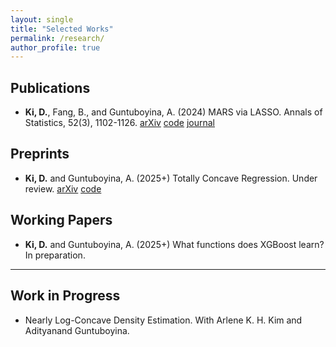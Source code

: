 ```yaml
---
layout: single
title: "Selected Works"
permalink: /research/
author_profile: true
---
```


## Publications

- **Ki, D.**, Fang, B., and Guntuboyina, A. (2024) MARS via LASSO. Annals of Statistics, 52(3), 1102-1126. [arXiv](https://arxiv.org/abs/2111.11694) [code](https://github.com/DohyeongKi/mars-lasso-paper) [journal](https://projecteuclid.org/journals/annals-of-statistics/volume-52/issue-3/MARS-via-LASSO/10.1214/24-AOS2384.full)

## Preprints

- **Ki, D.** and Guntuboyina, A. (2025+) Totally Concave Regression. Under review. [arXiv](https://arxiv.org/abs/2501.04360) [code](https://github.com/DohyeongKi/tc-reg-paper)

## Working Papers

- **Ki, D.** and Guntuboyina, A. (2025+) What functions does XGBoost learn? In preparation.

---

## Work in Progress

- Nearly Log-Concave Density Estimation. With Arlene K. H. Kim and Adityanand Guntuboyina.